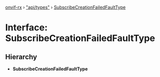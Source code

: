 [onvif-rx](../README.md) › ["api/types"](../modules/_api_types_.md) › [SubscribeCreationFailedFaultType](_api_types_.subscribecreationfailedfaulttype.md)

# Interface: SubscribeCreationFailedFaultType

## Hierarchy

* **SubscribeCreationFailedFaultType**
